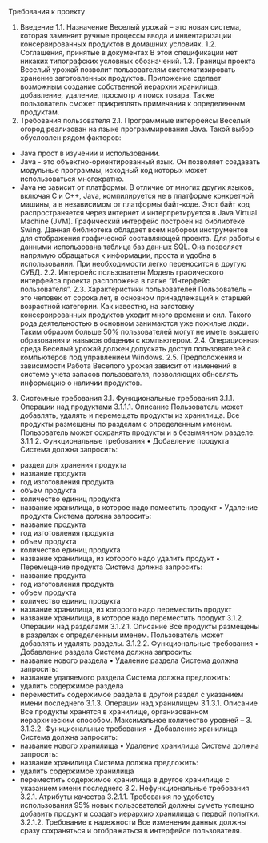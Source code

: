 Требования к проекту

1.	Введение
1.1.	 Назначение
Веселый урожай – это новая система, которая заменяет ручные процессы ввода и инвентаризации консервированных продуктов в домашних условиях. 
1.2.	 Соглашения, принятые в документах
В этой спецификации нет никаких типографских условных обозначений.
1.3.	  Границы проекта
Веселый урожай позволит пользователям систематизировать хранение заготовленных продуктов. Приложение сделает возможным создание собственной иерархии хранилища, добавление, удаление, просмотр и поиск товара. Также пользователь сможет прикреплять примечания к определенным продуктам.
2.	Требования пользователя
2.1.	 Программные интерфейсы
Веселый огород реализован на языке программирования Java. 
Такой выбор обусловлен рядом факторов:
- Java прост в изучении и использовании.
- Java - это объектно-ориентированный язык. Он позволяет создавать модульные программы, исходный код которых может использоваться многократно.
- Java не зависит от платформы. В отличие от многих других языков, включая C и C++, Java, компилируется не в платформе конкретной машины, а в независимом от платформы байт-коде. Этот байт код распространяется через интернет и интерпретируется в Java Virtual Machine (JVM).
Графический интерфейс построен на библиотеке Swing. Данная библиотека обладает всем набором инструментов для отображения графической составляющей проекта.
Для работы с данными использована таблица баз данных SQL. Она позволяет напрямую обращаться к информации, проста и удобна в использовании. При необходимости легко переносится в другую СУБД.
2.2.	 Интерфейс пользователя
Модель графического интерфейса проекта расположена в папке “Интерфейс пользователя”.
2.3.	 Характеристики пользователей
Пользователь – это человек от сорока лет, в основном принадлежащий к старшей возрастной категории. Как известно, на заготовку консервированных продуктов уходит много времени и сил. Такого рода деятельностью в основном занимаются уже пожилые люди. Таким образом больше 50% пользователей могут не иметь высшего образования и навыков общения с компьютером. 
2.4.	 Операционная среда
Веселый урожай должен допускать доступ пользователей с компьютеров под управлением Windows.
2.5.	 Предположения и зависимости
Работа Веселого урожая зависит от изменений в системе учета запасов пользователя, позволяющих обновлять информацию о наличии продуктов.
3.	Системные требования
3.1.	 Функциональные требования
3.1.1.	Операции над продуктами
3.1.1.1.	Описание
Пользователь может добавлять, удалять и перемещать продукты из хранилища. Все продукты размещены по разделам с определенным именем. Пользователь может сохранять продукты и в безымянном разделе.
3.1.1.2.	Функциональные требования
•	Добавление продукта
Система должна запросить:
- раздел для хранения продукта
- название продукта
- год изготовления продукта
- объем продукта
- количество единиц продукта
- название хранилища, в которое надо поместить продукт
•	Удаление продукта
Система должна запросить:
- название продукта
- год изготовления продукта
- объем продукта
- количество единиц продукта
- название хранилища, из которого надо удалить продукт
•	Перемещение продукта
Система должна запросить:
- название продукта
- год изготовления продукта
- объем продукта
- количество единиц продукта
- название хранилища, из которого надо переместить продукт
- название хранилища, в которое надо переместить продукт
3.1.2.	Операции над разделами
3.1.2.1.	Описание
Все продукты размещены в разделах с определенным именем. Пользователь может добавлять и удалять разделы.
3.1.2.2.	Функциональные требования
•	Добавление раздела
Система должна запросить:
- название нового раздела
•	Удаление раздела
Система должна запросить:
- название удаляемого раздела
Система должна предложить:
- удалить содержимое раздела 
- переместить содержимое раздела в другой раздел с указанием имени последнего
3.1.3.	Операции над хранилищем
3.1.3.1.	Описание
Все продукты хранятся в хранилище, организованном иерархическим способом. Максимальное количество уровней – 3. 
3.1.3.2.	Функциональные требования
•	Добавление хранилища
Система должна запросить:
- название нового хранилища
•	Удаление хранилища
Система должна запросить:
- название хранилища
Система должна предложить:
- удалить содержимое хранилища
- переместить содержимое хранилища в другое хранилище с указанием имени последнего
3.2.	 Нефункциональные требования
3.2.1.	Атрибуты качества
3.2.1.1.	Требования по удобству использования
95% новых пользователей должны суметь успешно добавить продукт и создать иерархию хранилища с первой попытки.
3.2.1.2.	Требование к надежности
Все изменения данных должны сразу сохраняться и отображаться в интерфейсе пользователя.
